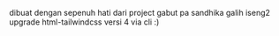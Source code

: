 dibuat dengan sepenuh hati dari project gabut pa sandhika galih iseng2 upgrade html-tailwindcss versi 4 via cli :)
